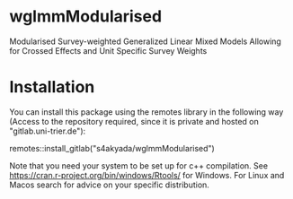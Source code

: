 # wglmmModularised
Modularised Survey-weighted Generalized Linear Mixed Models Allowing for Crossed Effects and Unit Specific Survey Weights

# Installation

You can install this package using the remotes library in the following way (Access to the repository required, since it is private and hosted on "gitlab.uni-trier.de"):

remotes::install_gitlab("s4akyada/wglmmModularised")

Note that you need your system to be set up for c++ compilation.
See https://cran.r-project.org/bin/windows/Rtools/ for Windows. For Linux and Macos search for advice on your specific distribution.
